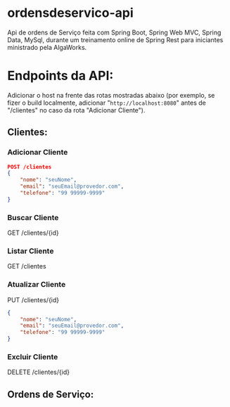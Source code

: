 # ordensdeservico-api
Api de ordens de Serviço feita com Spring Boot, Spring Web MVC, Spring Data, MySql, durante um treinamento online de Spring Rest para iniciantes ministrado pela AlgaWorks.

# Endpoints da API:
Adicionar o host na frente das rotas mostradas abaixo (por exemplo, se fizer o build localmente, adicionar "`http://localhost:8080`" antes de "/clientes" no caso da rota "Adicionar Cliente").
## Clientes:
### Adicionar Cliente
```json
POST /clientes  
{  
	"nome": "seuNome",  
	"email": "seuEmail@provedor.com",  
	"telefone": "99 99999-9999"  
}  
```
### Buscar Cliente
GET /clientes/{id}
### Listar Cliente
GET /clientes
### Atualizar Cliente
PUT /clientes/{id}
```json
{
	"nome": "seuNome",
	"email": "seuEmail@provedor.com",
	"telefone": "99 99999-9999"
}
```
### Excluir Cliente
DELETE /clientes/{id}
## Ordens de Serviço:

